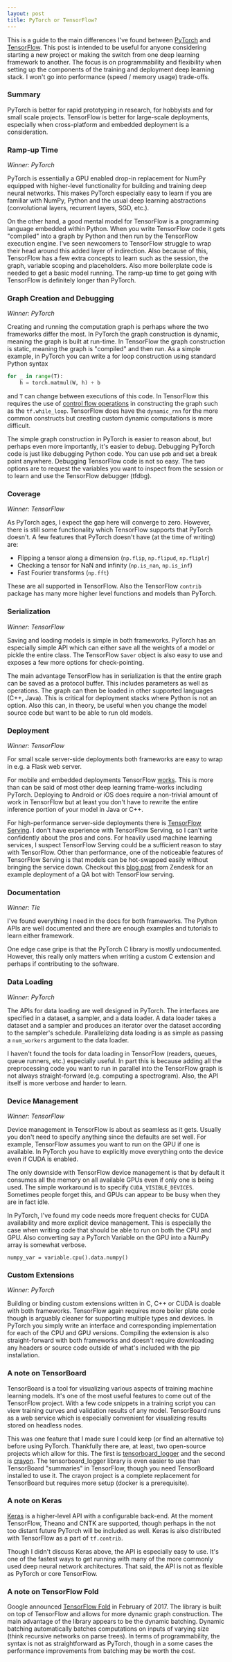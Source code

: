 ```yaml
---
layout: post
title: PyTorch or TensorFlow?
---
```


This is a guide to the main differences I've found between
[PyTorch](http://pytorch.org/) and [TensorFlow](https://www.tensorflow.org/).
This post is intended to be useful for anyone considering starting a new
project or making the switch from one deep learning framework to another. The
focus is on programmability and flexibility when setting up the components of the
training and deployment deep learning stack. I won't go into performance (speed
/ memory usage) trade-offs.

### Summary 

PyTorch is better for rapid prototyping in research, for hobbyists and for
small scale projects. TensorFlow is better for large-scale deployments,
especially when cross-platform and embedded deployment is a consideration.

### Ramp-up Time 
*Winner: PyTorch*

PyTorch is essentially a GPU enabled drop-in replacement for NumPy equipped
with higher-level functionality for building and training deep neural networks.
This makes PyTorch especially easy to learn if you are familiar with NumPy,
Python and the usual deep learning abstractions (convolutional layers,
recurrent layers, SGD, etc.).

On the other hand, a good mental model for TensorFlow is a programming language
embedded within Python. When you write TensorFlow code it gets "compiled" into
a graph by Python and then run by the TensorFlow execution engine. I've seen
newcomers to TensorFlow struggle to wrap their head around this added layer of
indirection. Also because of this, TensorFlow has a few extra concepts to
learn such as the session, the graph, variable scoping and placeholders. Also
more boilerplate code is needed to get a basic model running. The ramp-up time
to get going with TensorFlow is definitely longer than PyTorch. 

### Graph Creation and Debugging
*Winner: PyTorch*

Creating and running the computation graph is perhaps where the two frameworks
differ the most. In PyTorch the graph construction is dynamic, meaning the
graph is built at run-time.  In TensorFlow the graph construction is static,
meaning the graph is "compiled" and then run. As a simple example, in PyTorch
you can write a for loop construction using standard Python syntax
```python
for _ in range(T):
    h = torch.matmul(W, h) + b
```
and `T` can change between executions of this code. In TensorFlow this requires
the use of [control flow
operations](https://www.tensorflow.org/api_guides/python/control_flow_ops#Control_Flow_Operations)
in constructing the graph such as the `tf.while_loop`. TensorFlow does have the
`dynamic_rnn` for the more common constructs but creating custom dynamic
computations is more difficult.

The simple graph construction in PyTorch is easier to reason about, but perhaps
even more importantly, it's easier to debug. Debugging PyTorch code is just
like debugging Python code. You can use `pdb` and set a break point anywhere.
Debugging TensorFlow code is not so easy. The two options are to request the
variables you want to inspect from the session or to learn and use the
TensorFlow debugger (tfdbg).

### Coverage
*Winner: TensorFlow*

As PyTorch ages, I expect the gap here will converge to zero. However, there is
still some functionality which TensorFlow supports that PyTorch doesn't. A few
features that PyTorch doesn't have (at the time of writing) are:
- Flipping a tensor along a dimension (`np.flip`, `np.flipud`, `np.fliplr`)
- Checking a tensor for NaN and infinity (`np.is_nan`, `np.is_inf`)
- Fast Fourier transforms (`np.fft`)

These are all supported in TensorFlow. Also the TensorFlow `contrib` package
has many more higher level functions and models than PyTorch. 

### Serialization
*Winner: TensorFlow*

Saving and loading models is simple in both frameworks. PyTorch has an
especially simple API which can either save all the weights of a model or
pickle the entire class. The TensorFlow `Saver` object is also easy to use
and exposes a few more options for check-pointing. 

The main advantage TensorFlow has in serialization is that the entire graph can
be saved as a protocol buffer. This includes parameters as well as operations.
The graph can then be loaded in other supported languages (C++, Java). This is
critical for deployment stacks where Python is not an option. Also this can, in
theory, be useful when you change the model source code but want to be able to
run old models.

### Deployment
*Winner: TensorFlow*

For small scale server-side deployments both frameworks are easy to wrap
in e.g. a Flask web server.

For mobile and embedded deployments TensorFlow
[works](https://www.tensorflow.org/mobile/). This is more than can be said of
most other deep learning frame-works including PyTorch. Deploying to Android or
iOS does require a non-trivial amount of work in TensorFlow but at least you
don't have to rewrite the entire inference portion of your model in Java or
C++.

For high-performance server-side deployments there is [TensorFlow
Serving](https://www.tensorflow.org/serving/). I don't have experience with
TensorFlow Serving, so I can't write confidently about the pros and cons. For
heavily used machine learning services, I suspect TensorFlow Serving could be a
sufficient reason to stay with TensorFlow. Other than performance, one of the
noticeable features of TensorFlow Serving is that models can be hot-swapped
easily without bringing the service down. Checkout this [blog
post](https://medium.com/zendesk-engineering/how-zendesk-serves-tensorflow-models-in-production-751ee22f0f4b)
from Zendesk for an example deployment of a QA bot with TensorFlow serving.

### Documentation
*Winner: Tie*

I've found everything I need in the docs for both frameworks. The Python APIs
are well documented and there are enough examples and tutorials to learn either
framework.

One edge case gripe is that the PyTorch C library is mostly undocumented.
However, this really only matters when writing a custom C extension and perhaps
if contributing to the software.

### Data Loading
*Winner: PyTorch*

The APIs for data loading are well designed in PyTorch. The interfaces are
specified in a dataset, a sampler, and a data loader. A data loader takes a
dataset and a sampler and produces an iterator over the dataset according to
the sampler's schedule. Parallelizing data loading is as simple as passing a
`num_workers` argument to the data loader. 

I haven't found the tools for data loading in TensorFlow (readers, queues,
queue runners, etc.) especially useful. In part this is because adding all the
preprocessing code you want to run in parallel into the TensorFlow graph is not
always straight-forward (e.g. computing a spectrogram). Also, the API itself is
more verbose and harder to learn.

### Device Management
*Winner: TensorFlow*

Device management in TensorFlow is about as seamless as it gets. Usually you
don't need to specify anything since the defaults are set well. For example,
TensorFlow assumes you want to run on the GPU if one is available. In PyTorch
you have to explicitly move everything onto the device even if CUDA is enabled. 

The only downside with TensorFlow device management is that by default it
consumes all the memory on all available GPUs even if only one is being used.
The simple workaround is to specify `CUDA_VISIBLE_DEVICES`. Sometimes people
forget this, and GPUs can appear to be busy when they are in fact idle.

In PyTorch, I've found my code needs more frequent checks for CUDA availability
and more explicit device management. This is especially the case when writing
code that should be able to run on both the CPU and GPU. Also converting say a
PyTorch Variable on the GPU into a NumPy array is somewhat verbose.
```
numpy_var = variable.cpu().data.numpy()
```

### Custom Extensions
*Winner: PyTorch*

Building or binding custom extensions written in C, C++ or CUDA is doable with
both frameworks. TensorFlow again requires more boiler plate code though is
arguably cleaner for supporting multiple types and devices. In PyTorch you
simply write an interface and corresponding implementation for each of the CPU
and GPU versions. Compiling the extension is also straight-forward with both
frameworks and doesn't require downloading any headers or source code outside
of what's included with the pip installation.

### A note on TensorBoard

TensorBoard is a tool for visualizing various aspects of training machine
learning models. It's one of the most useful features to come out of the
TensorFlow project. With a few code snippets in a training script you can view
training curves and validation results of any model. TensorBoard runs as a web
service which is especially convenient for visualizing results stored on
headless nodes.

This was one feature that I made sure I could keep (or find an alternative to)
before using PyTorch. Thankfully there are, at least, two open-source projects
which allow for this. The first is
[tensorboard_logger](https://github.com/TeamHG-Memex/tensorboard_logger) and
the second is [crayon](https://github.com/torrvision/crayon). The
tensorboard_logger library is even easier to use than TensorBoard "summaries"
in  TensorFlow, though you need TensorBoard installed to use it. The crayon
project is a complete replacement for TensorBoard but requires more setup
(docker is a prerequisite).

### A note on Keras

[Keras](https://keras.io/) is a higher-level API with a configurable back-end.
At the moment TensorFlow, Theano and CNTK are supported, though perhaps in the
not too distant future PyTorch will be included as well. Keras is also
distributed with TensorFlow as a part of `tf.contrib`.

Though I didn't discuss Keras above, the API is especially easy to use. It's
one of the fastest ways to get running with many of the more commonly used deep
neural network architectures. That said, the API is not as flexible as PyTorch
or core TensorFlow.

### A note on TensorFlow Fold 

Google announced [TensorFlow
Fold](https://research.googleblog.com/2017/02/announcing-tensorflow-fold-deep.html)
in February of 2017. The library is built on top of TensorFlow and allows for
more dynamic graph construction. The main advantage of the library appears to
be the dynamic batching. Dynamic batching automatically batches computations on
inputs of varying size (think recursive networks on parse trees). In terms of
programmability, the syntax is not as straightforward as PyTorch, though in a
some cases the performance improvements from batching may be worth the cost. 

